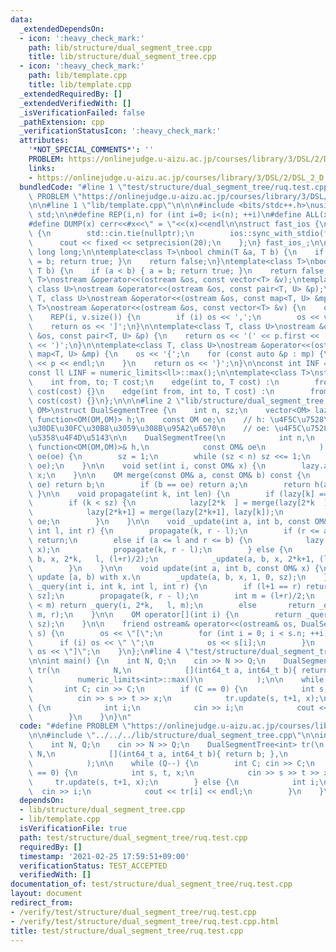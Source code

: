 ```yaml
---
data:
  _extendedDependsOn:
  - icon: ':heavy_check_mark:'
    path: lib/structure/dual_segment_tree.cpp
    title: lib/structure/dual_segment_tree.cpp
  - icon: ':heavy_check_mark:'
    path: lib/template.cpp
    title: lib/template.cpp
  _extendedRequiredBy: []
  _extendedVerifiedWith: []
  _isVerificationFailed: false
  _pathExtension: cpp
  _verificationStatusIcon: ':heavy_check_mark:'
  attributes:
    '*NOT_SPECIAL_COMMENTS*': ''
    PROBLEM: https://onlinejudge.u-aizu.ac.jp/courses/library/3/DSL/2/DSL_2_D
    links:
    - https://onlinejudge.u-aizu.ac.jp/courses/library/3/DSL/2/DSL_2_D
  bundledCode: "#line 1 \"test/structure/dual_segment_tree/ruq.test.cpp\"\n#define\
    \ PROBLEM \"https://onlinejudge.u-aizu.ac.jp/courses/library/3/DSL/2/DSL_2_D\"\
    \n\n#line 1 \"lib/template.cpp\"\n\n\n#include <bits/stdc++.h>\nusing namespace\
    \ std;\n\n#define REP(i,n) for (int i=0; i<(n); ++i)\n#define ALL(x) begin(x),end(x)\n\
    #define DUMP(x) cerr<<#x<<\" = \"<<(x)<<endl\n\nstruct fast_ios {\n    fast_ios()\
    \ {\n        std::cin.tie(nullptr);\n        ios::sync_with_stdio(false);\n  \
    \      cout << fixed << setprecision(20);\n    };\n} fast_ios_;\n\nusing ll =\
    \ long long;\n\ntemplate<class T>\nbool chmin(T &a, T b) {\n    if (a > b) { a\
    \ = b; return true; }\n    return false;\n}\ntemplate<class T>\nbool chmax(T &a,\
    \ T b) {\n    if (a < b) { a = b; return true; }\n    return false;\n}\n\ntemplate<class\
    \ T>\nostream &operator<<(ostream &os, const vector<T> &v);\ntemplate<class T,\
    \ class U>\nostream &operator<<(ostream &os, const pair<T, U> &p);\ntemplate<class\
    \ T, class U>\nostream &operator<<(ostream &os, const map<T, U> &mp);\n\ntemplate<class\
    \ T>\nostream &operator<<(ostream &os, const vector<T> &v) {\n    os << '[';\n\
    \    REP(i, v.size()) {\n        if (i) os << ',';\n        os << v[i];\n    }\n\
    \    return os << ']';\n}\n\ntemplate<class T, class U>\nostream &operator<<(ostream\
    \ &os, const pair<T, U> &p) {\n    return os << '(' << p.first << ' ' << p.second\
    \ << ')';\n}\n\ntemplate<class T, class U>\nostream &operator<<(ostream &os, const\
    \ map<T, U> &mp) {\n    os << '{';\n    for (const auto &p : mp) {\n        os\
    \ << p << endl;\n    }\n    return os << '}';\n}\n\nconst int INF = numeric_limits<int>::max();\n\
    const ll LINF = numeric_limits<ll>::max();\n\ntemplate<class T>\nstruct edge {\n\
    \    int from, to; T cost;\n    edge(int to, T cost) :\n        from(-1), to(to),\
    \ cost(cost) {}\n    edge(int from, int to, T cost) :\n        from(from), to(to),\
    \ cost(cost) {}\n};\n\n\n#line 2 \"lib/structure/dual_segment_tree.cpp\"\n\ntemplate<typename\
    \ OM>\nstruct DualSegmentTree {\n    int n, sz;\n    vector<OM> lazy;\n    const\
    \ function<OM(OM,OM)> h;\n    const OM oe;\n    // h: \u4F5C\u7528\u7D20\u3092\
    \u30DE\u30FC\u30B8\u3059\u308B\u95A2\u6570\n    // oe: \u4F5C\u7528\u7D20\u306E\
    \u5358\u4F4D\u5143\n\n    DualSegmentTree(\n            int n,\n            const\
    \ function<OM(OM,OM)>& h,\n            const OM& oe\n            ) : n(n), h(h),\
    \ oe(oe) {\n        sz = 1;\n        while (sz < n) sz <<= 1;\n        lazy.assign(2*sz,\
    \ oe);\n    }\n\n    void set(int i, const OM& x) {\n        lazy.at(i + sz) =\
    \ x;\n    }\n\n    OM merge(const OM& a, const OM& b) const {\n        if (a ==\
    \ oe) return b;\n        if (b == oe) return a;\n        return h(a, b);\n   \
    \ }\n\n    void propagate(int k, int len) {\n        if (lazy[k] == oe) return;\n\
    \        if (k < sz) {\n            lazy[2*k  ] = merge(lazy[2*k  ], lazy[k]);\n\
    \            lazy[2*k+1] = merge(lazy[2*k+1], lazy[k]);\n            lazy[k] =\
    \ oe;\n        }\n    }\n\n    void _update(int a, int b, const OM& x, int k,\
    \ int l, int r) {\n        propagate(k, r - l);\n        if (r <= a or b <= l)\
    \ return;\n        else if (a <= l and r <= b) {\n            lazy[k] = merge(lazy[k],\
    \ x);\n            propagate(k, r - l);\n        } else {\n            _update(a,\
    \ b, x, 2*k,   l, (l+r)/2);\n            _update(a, b, x, 2*k+1, (l+r)/2, r);\n\
    \        }\n    }\n\n    void update(int a, int b, const OM& x) {\n        //\
    \ update [a, b) with x.\n        _update(a, b, x, 1, 0, sz);\n    }\n\n    OM\
    \ _query(int i, int k, int l, int r) {\n        if (l+1 == r) return lazy[l +\
    \ sz];\n        propagate(k, r - l);\n        int m = (l+r)/2;\n        if (i\
    \ < m) return _query(i, 2*k,   l, m);\n        else       return _query(i, 2*k+1,\
    \ m, r);\n    }\n\n    OM operator[](int i) {\n        return _query(i, 1, 0,\
    \ sz);\n    }\n\n    friend ostream& operator<<(ostream& os, DualSegmentTree&\
    \ s) {\n        os << \"[\";\n        for (int i = 0; i < s.n; ++i) {\n      \
    \      if (i) os << \" \";\n            os << s[i];\n        }\n        return\
    \ os << \"]\";\n    }\n};\n#line 4 \"test/structure/dual_segment_tree/ruq.test.cpp\"\
    \n\nint main() {\n    int N, Q;\n    cin >> N >> Q;\n    DualSegmentTree<int>\
    \ tr(\n            N,\n            [](int64_t a, int64_t b){ return b; },\n  \
    \          numeric_limits<int>::max()\n            );\n\n    while (Q--) {\n \
    \       int C; cin >> C;\n        if (C == 0) {\n            int s, t, x;\n  \
    \          cin >> s >> t >> x;\n            tr.update(s, t+1, x);\n        } else\
    \ {\n            int i;\n            cin >> i;\n            cout << tr[i] << endl;\n\
    \        }\n    }\n}\n"
  code: "#define PROBLEM \"https://onlinejudge.u-aizu.ac.jp/courses/library/3/DSL/2/DSL_2_D\"\
    \n\n#include \"../../../lib/structure/dual_segment_tree.cpp\"\n\nint main() {\n\
    \    int N, Q;\n    cin >> N >> Q;\n    DualSegmentTree<int> tr(\n           \
    \ N,\n            [](int64_t a, int64_t b){ return b; },\n            numeric_limits<int>::max()\n\
    \            );\n\n    while (Q--) {\n        int C; cin >> C;\n        if (C\
    \ == 0) {\n            int s, t, x;\n            cin >> s >> t >> x;\n       \
    \     tr.update(s, t+1, x);\n        } else {\n            int i;\n          \
    \  cin >> i;\n            cout << tr[i] << endl;\n        }\n    }\n}\n"
  dependsOn:
  - lib/structure/dual_segment_tree.cpp
  - lib/template.cpp
  isVerificationFile: true
  path: test/structure/dual_segment_tree/ruq.test.cpp
  requiredBy: []
  timestamp: '2021-02-25 17:59:51+09:00'
  verificationStatus: TEST_ACCEPTED
  verifiedWith: []
documentation_of: test/structure/dual_segment_tree/ruq.test.cpp
layout: document
redirect_from:
- /verify/test/structure/dual_segment_tree/ruq.test.cpp
- /verify/test/structure/dual_segment_tree/ruq.test.cpp.html
title: test/structure/dual_segment_tree/ruq.test.cpp
---
```

